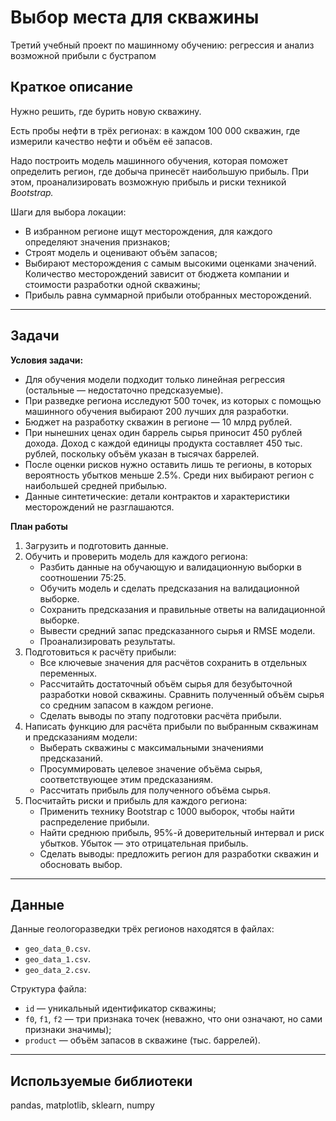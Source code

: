 # Выбор места для скважины

Третий учебный проект по машинному обучению: регрессия и анализ возможной прибыли с бустрапом

## Краткое описание

Нужно решить, где бурить новую скважину.

Есть пробы нефти в трёх регионах: в каждом 100 000 скважин, где измерили качество нефти и объём её запасов. 

Надо построить модель машинного обучения, которая поможет определить регион, где добыча принесёт наибольшую прибыль. При этом, проанализировать возможную прибыль и риски техникой *Bootstrap.*

Шаги для выбора локации:

- В избранном регионе ищут месторождения, для каждого определяют значения признаков;
- Строят модель и оценивают объём запасов;
- Выбирают месторождения с самым высокими оценками значений. Количество месторождений зависит от бюджета компании и стоимости разработки одной скважины;
- Прибыль равна суммарной прибыли отобранных месторождений.
---

## Задачи

**Условия задачи:**
 * Для обучения модели подходит только линейная регрессия (остальные — недостаточно предсказуемые).
 * При разведке региона исследуют 500 точек, из которых с помощью машинного обучения выбирают 200 лучших для разработки.
 * Бюджет на разработку скважин в регионе — 10 млрд рублей.
 * При нынешних ценах один баррель сырья приносит 450 рублей дохода. Доход с каждой единицы продукта составляет 450 тыс. рублей, поскольку объём указан в тысячах баррелей.
 * После оценки рисков нужно оставить лишь те регионы, в которых вероятность убытков меньше 2.5%. Среди них выбирают регион с наибольшей средней прибылью.
 * Данные синтетические: детали контрактов и характеристики месторождений не разглашаются.

**План работы**

1. Загрузить и подготовить данные.
2. Обучить и проверить модель для каждого региона:
    - Разбить данные на обучающую и валидационную выборки в соотношении 75:25.
    - Обучить модель и сделать предсказания на валидационной выборке.
    - Сохранить предсказания и правильные ответы на валидационной выборке.
    - Вывести средний запас предсказанного сырья и RMSE модели.
    - Проанализировать результаты.
3. Подготовиться к расчёту прибыли:
    - Все ключевые значения для расчётов сохранить в отдельных переменных.
    - Рассчитайть достаточный объём сырья для безубыточной разработки новой скважины. Сравнить полученный объём сырья со средним запасом в каждом регионе. 
    - Сделать выводы по этапу подготовки расчёта прибыли.
4. Написать функцию для расчёта прибыли по выбранным скважинам и предсказаниям модели:
    - Выберать скважины с максимальными значениями предсказаний. 
    - Просуммировать целевое значение объёма сырья, соответствующее этим предсказаниям.
    - Рассчитать прибыль для полученного объёма сырья.
5. Посчитайть риски и прибыль для каждого региона:
    - Применить технику Bootstrap с 1000 выборок, чтобы найти распределение прибыли.
    - Найти среднюю прибыль, 95%-й доверительный интервал и риск убытков. Убыток — это отрицательная прибыль.
    - Сделать выводы: предложить регион для разработки скважин и обосновать выбор.

---

## Данные

Данные геологоразведки трёх регионов находятся в файлах: 
 - `geo_data_0.csv`. 
 - `geo_data_1.csv`. 
 - `geo_data_2.csv`.

Структура файла:

 * `id` — уникальный идентификатор скважины;
 * `f0`, `f1`, `f2` — три признака точек (неважно, что они означают, но сами признаки значимы);
 * `product` — объём запасов в скважине (тыс. баррелей).

---

## Используемые библиотеки

pandas, matplotlib, sklearn, numpy
